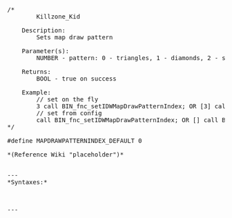 <pre>/*
		Killzone_Kid

	Description:
		Sets map draw pattern

	Parameter(s):
		NUMBER - pattern: 0 - triangles, 1 - diamonds, 2 - squares, 3 - diamonds overlapped

	Returns:
		BOOL - true on success
		
	Example:
		// set on the fly
		3 call BIN_fnc_setIDWMapDrawPatternIndex; OR [3] call BIN_fnc_setIDWMapDrawPatternIndex;
		// set from config
		call BIN_fnc_setIDWMapDrawPatternIndex; OR [] call BIN_fnc_setIDWMapDrawPatternIndex;
*/

#define MAPDRAWPATTERNINDEX_DEFAULT 0

*(Reference Wiki "placeholder")*


---
*Syntaxes:*

<!-- [] call `BIN_fnc_setIDWMapDrawPatternIndex` -->

---
